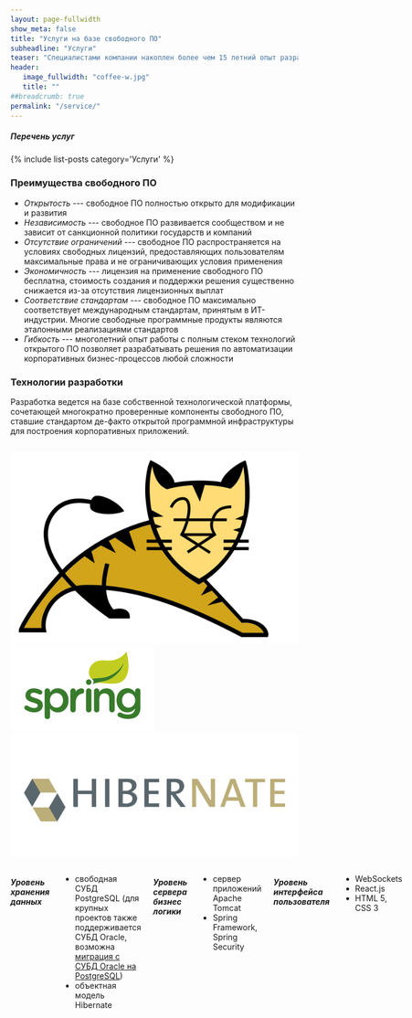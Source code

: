 ```yaml
---
layout: page-fullwidth
show_meta: false
title: "Услуги на базе свободного ПО"
subheadline: "Услуги"
teaser: "Специалистами компании накоплен более чем 15 летний опыт разработки и сопровождения программных решений на базе свободного ПО"
header:
   image_fullwidth: "coffee-w.jpg"
   title: ""
##breadcrumb: true
permalink: "/service/"
---
```


##### Перечень услуг

{% include list-posts category='Услуги' %}


### Преимущества свободного ПО

- *Открытость* --- свободное ПО полностью открыто для модификации и развития
- *Независимость* --- свободное ПО развивается сообществом и не зависит от санкционной политики государств и компаний
- *Отсутствие ограничений* --- свободное ПО распространяется на условиях свободных лицензий, предоставляющих пользователям максимальные права и не ограничивающих условия применения
- *Экономичность* --- лицензия на применение свободного ПО бесплатна, стоимость создания и поддержки решения существенно снижается из-за отсутствия лицензионных выплат
- *Соответствие стандартам* --- свободное ПО максимально соответствует международным стандартам, принятым в ИТ-индустрии. Многие свободные программные продукты являются эталонными реализациями стандартов 
- *Гибкость* --- многолетний опыт работы с полным стеком технологий открытого ПО позволяет разрабатывать решения по автоматизации корпоративных бизнес-процессов любой сложности

### Технологии разработки

Разработка ведется на базе собственной технологической платформы, сочетающей многократно проверенные компоненты свободного ПО, ставшие стандартом де-факто открытой программной инфраструктуры для построения корпоративных приложений.

<div class="row">
<div class="medium-3 medium-push-9 columns" markdown="1">

![Tomcat][3]
![Spring Framework][4]
![Hibernate][5]

</div><!-- /.medium-4.columns -->

<div class="medium-9 medium-pull-3 columns" markdown="1">

##### Уровень хранения данных

- свободная СУБД PostgreSQL (для крупных проектов также поддерживается СУБД Oracle, возможна [миграция c СУБД Oracle на PostgreSQL][1])
- объектная модель Hibernate 

##### Уровень сервера бизнес логики

- сервер приложений Apache Tomcat
- Spring Framework, Spring Security

##### Уровень интерфейса пользователя 

- WebSockets
- React.js
- HTML 5, CSS 3


 [1]: /service/migration/
 [2]: /images/l12866-java-eps-logo-99090.png
 [3]: /images/tomcat-logo.svg
 [4]: /images/spring-logo.png
 [5]: /images/hibernate-logo.png
 [6]: #
 [7]: #
 [8]: #
 [9]: #
 [10]: #

</div>
